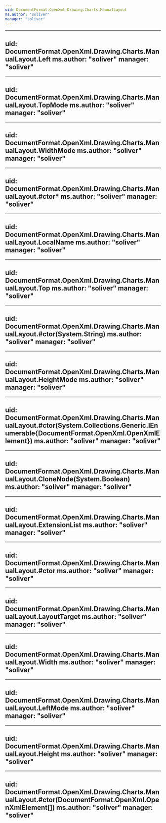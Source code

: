 ```yaml
---
uid: DocumentFormat.OpenXml.Drawing.Charts.ManualLayout
ms.author: "soliver"
manager: "soliver"
---
```


---
uid: DocumentFormat.OpenXml.Drawing.Charts.ManualLayout.Left
ms.author: "soliver"
manager: "soliver"
---

---
uid: DocumentFormat.OpenXml.Drawing.Charts.ManualLayout.TopMode
ms.author: "soliver"
manager: "soliver"
---

---
uid: DocumentFormat.OpenXml.Drawing.Charts.ManualLayout.WidthMode
ms.author: "soliver"
manager: "soliver"
---

---
uid: DocumentFormat.OpenXml.Drawing.Charts.ManualLayout.#ctor*
ms.author: "soliver"
manager: "soliver"
---

---
uid: DocumentFormat.OpenXml.Drawing.Charts.ManualLayout.LocalName
ms.author: "soliver"
manager: "soliver"
---

---
uid: DocumentFormat.OpenXml.Drawing.Charts.ManualLayout.Top
ms.author: "soliver"
manager: "soliver"
---

---
uid: DocumentFormat.OpenXml.Drawing.Charts.ManualLayout.#ctor(System.String)
ms.author: "soliver"
manager: "soliver"
---

---
uid: DocumentFormat.OpenXml.Drawing.Charts.ManualLayout.HeightMode
ms.author: "soliver"
manager: "soliver"
---

---
uid: DocumentFormat.OpenXml.Drawing.Charts.ManualLayout.#ctor(System.Collections.Generic.IEnumerable{DocumentFormat.OpenXml.OpenXmlElement})
ms.author: "soliver"
manager: "soliver"
---

---
uid: DocumentFormat.OpenXml.Drawing.Charts.ManualLayout.CloneNode(System.Boolean)
ms.author: "soliver"
manager: "soliver"
---

---
uid: DocumentFormat.OpenXml.Drawing.Charts.ManualLayout.ExtensionList
ms.author: "soliver"
manager: "soliver"
---

---
uid: DocumentFormat.OpenXml.Drawing.Charts.ManualLayout.#ctor
ms.author: "soliver"
manager: "soliver"
---

---
uid: DocumentFormat.OpenXml.Drawing.Charts.ManualLayout.LayoutTarget
ms.author: "soliver"
manager: "soliver"
---

---
uid: DocumentFormat.OpenXml.Drawing.Charts.ManualLayout.Width
ms.author: "soliver"
manager: "soliver"
---

---
uid: DocumentFormat.OpenXml.Drawing.Charts.ManualLayout.LeftMode
ms.author: "soliver"
manager: "soliver"
---

---
uid: DocumentFormat.OpenXml.Drawing.Charts.ManualLayout.Height
ms.author: "soliver"
manager: "soliver"
---

---
uid: DocumentFormat.OpenXml.Drawing.Charts.ManualLayout.#ctor(DocumentFormat.OpenXml.OpenXmlElement[])
ms.author: "soliver"
manager: "soliver"
---
